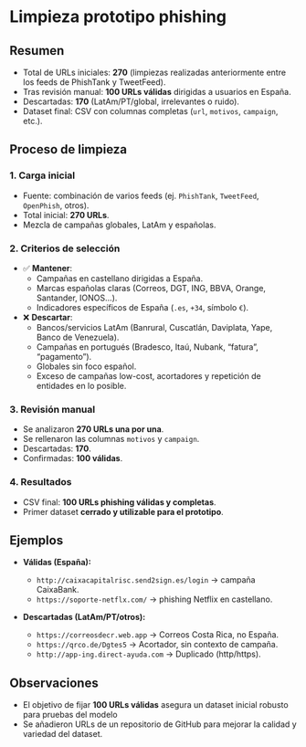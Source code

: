 # Limpieza prototipo phishing

## Resumen
- Total de URLs iniciales: **270** (limpiezas realizadas anteriormente entre los feeds de PhishTank y TweetFeed).  
- Tras revisión manual: **100 URLs válidas** dirigidas a usuarios en España.  
- Descartadas: **170** (LatAm/PT/global, irrelevantes o ruido).  
- Dataset final: CSV con columnas completas (`url`, `motivos`, `campaign`, etc.).  

## Proceso de limpieza

### 1. Carga inicial
- Fuente: combinación de varios feeds (ej. `PhishTank`, `TweetFeed`, `OpenPhish`, otros).  
- Total inicial: **270 URLs**.  
- Mezcla de campañas globales, LatAm y españolas.  

### 2. Criterios de selección
- ✅ **Mantener**:  
  - Campañas en castellano dirigidas a España.  
  - Marcas españolas claras (Correos, DGT, ING, BBVA, Orange, Santander, IONOS…).  
  - Indicadores específicos de España (`.es`, `+34`, símbolo `€`).  
- ❌ **Descartar**:  
  - Bancos/servicios LatAm (Banrural, Cuscatlán, Daviplata, Yape, Banco de Venezuela).  
  - Campañas en portugués (Bradesco, Itaú, Nubank, “fatura”, “pagamento”).  
  - Globales sin foco español.
  - Exceso de campañas low-cost, acortadores y repetición de entidades en lo posible.  

### 3. Revisión manual
- Se analizaron **270 URLs una por una**.  
- Se rellenaron las columnas `motivos` y `campaign`.  
- Descartadas: **170**.  
- Confirmadas: **100 válidas**.  

### 4. Resultados
- CSV final: **100 URLs phishing válidas y completas**.  
- Primer dataset **cerrado y utilizable para el prototipo**.  

## Ejemplos
- **Válidas (España):**  
  - `http://caixacapitalrisc.send2sign.es/login` → campaña CaixaBank.  
  - `https://soporte-netflx.com/` → phishing Netflix en castellano.  

- **Descartadas (LatAm/PT/otros):**  
  - `https://correosdecr.web.app` → Correos Costa Rica, no España.  
  - `https://qrco.de/Dgtes5` → Acortador, sin contexto de campaña.  
  - `http://app-ing.direct-ayuda.com` → Duplicado (http/https).  
  

## Observaciones
- El objetivo de fijar **100 URLs válidas** asegura un dataset inicial robusto para pruebas del modelo  
- Se añadieron URLs de un repositorio de GitHub para mejorar la calidad y variedad del dataset.
